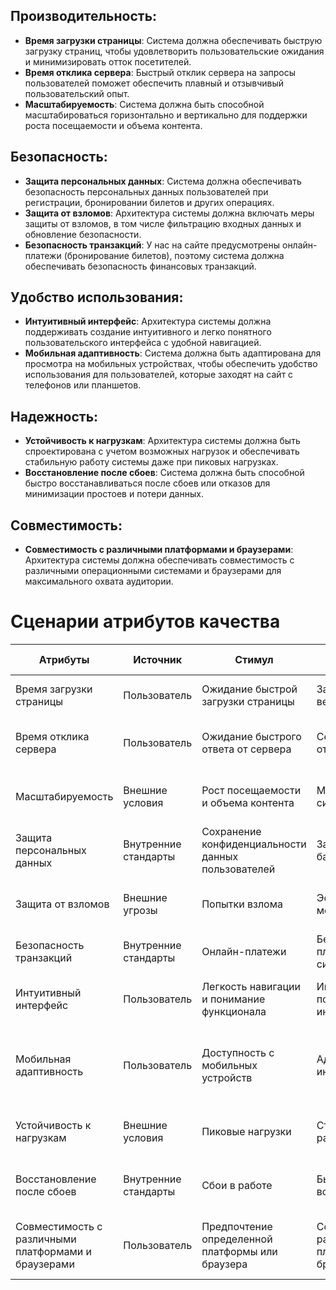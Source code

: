 ## Производительность:
- **Время загрузки страницы**: Система должна обеспечивать быструю загрузку страниц, чтобы удовлетворить пользовательские ожидания и минимизировать отток посетителей.
- **Время отклика сервера**: Быстрый отклик сервера на запросы пользователей поможет обеспечить плавный и отзывчивый пользовательский опыт.
- **Масштабируемость**: Система должна быть способной масштабироваться горизонтально и вертикально для поддержки роста посещаемости и объема контента.

## Безопасность:
- **Защита персональных данных**: Система должна обеспечивать безопасность персональных данных пользователей при регистрации, бронировании билетов и других операциях.
- **Защита от взломов**: Архитектура системы должна включать меры защиты от взломов, в том числе фильтрацию входных данных и обновление безопасности.
- **Безопасность транзакций**: У нас на сайте предусмотрены онлайн-платежи (бронирование билетов), поэтому система должна обеспечивать безопасность финансовых транзакций.

## Удобство использования:
- **Интуитивный интерфейс**: Архитектура системы должна поддерживать создание интуитивного и легко понятного пользовательского интерфейса с удобной навигацией.
- **Мобильная адаптивность**: Система должна быть адаптирована для просмотра на мобильных устройствах, чтобы обеспечить удобство использования для пользователей, которые заходят на сайт с телефонов или планшетов.

## Надежность:
- **Устойчивость к нагрузкам**: Архитектура системы должна быть спроектирована с учетом возможных нагрузок и обеспечивать стабильную работу системы даже при пиковых нагрузках.
- **Восстановление после сбоев**: Система должна быть способной быстро восстанавливаться после сбоев или отказов для минимизации простоев и потери данных.

## Совместимость:
- **Совместимость с различными платформами и браузерами**: Архитектура системы должна обеспечивать совместимость с различными операционными системами и браузерами для максимального охвата аудитории.


# Сценарии атрибутов качества
| Атрибуты                                  | Источник             | Стимул          | Артефакт              | Условия                  | Реакция                                      | Количественная мера      |
|-------------------------------------------|----------------------|-----------------|-----------------------|--------------------------|----------------------------------------------|--------------------------|
| Время загрузки страницы                   | Пользователь         | Ожидание быстрой загрузки страницы | Загруженная веб-страница | Страница не загружается за X секунд | Увеличение оттока посетителей | Время загрузки в секундах |
| Время отклика сервера                    | Пользователь         | Ожидание быстрого ответа от сервера | Серверный отклик       | Сервер не отвечает за X секунд | Увеличение отказов от использования сервиса | Время отклика в секундах |
| Масштабируемость                         | Внешние условия      | Рост посещаемости и объема контента | Масштабируемая система | Нагрузка на сервер увеличивается | Добавление новых серверов | Количество обработанных запросов в единицу времени |
| Защита персональных данных               | Внутренние стандарты | Сохранение конфиденциальности данных пользователей | Защищенные базы данных | Обеспечение соблюдения законов о защите данных | Отсутствие утечек персональной информации | Количество утечек персональных данных |
| Защита от взломов                        | Внешние угрозы       | Попытки взлома    | Эффективные меры защиты | Обнаружение и блокирование взломщиков | Уменьшение успешных атак | Количество успешных взломов |
| Безопасность транзакций                  | Внутренние стандарты | Онлайн-платежи    | Безопасные платежные системы | Шифрование данных платежей | Подтверждение транзакций без мошенничества | Количество мошеннических транзакций |
| Интуитивный интерфейс                    | Пользователь         | Легкость навигации и понимание функционала | Интуитивный пользовательский интерфейс | Простота и ясность интерфейса | Увеличение времени на изучение интерфейса | Среднее время обучения пользователя |
| Мобильная адаптивность                   | Пользователь         | Доступность с мобильных устройств | Адаптированный интерфейс | Пользователь заходит с мобильного устройства | Увеличение отказов от использования из-за неудобства интерфейса | Уровень удовлетворенности пользователей мобильной версией |
| Устойчивость к нагрузкам                 | Внешние условия      | Пиковые нагрузки  | Стабильная работа системы | Интенсивное использование системы | Отсутствие простоев при пиковых нагрузках | Процент времени работы системы без простоев |
| Восстановление после сбоев                | Внутренние стандарты | Сбои в работе     | Быстрое восстановление | Выход из строя каких-либо компонентов | Минимизация времени простоя системы | Время восстановления в секундах |
| Совместимость с различными платформами и браузерами | Пользователь | Предпочтение определенной платформы или браузера | Совместимость с разными платформами и браузерами | Пользователь использует различные платформы и браузеры | Отсутствие проблем с отображением и функционалом | Количество пользователей, испытывающих проблемы с отображением |
